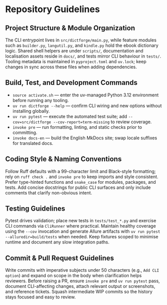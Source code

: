 # Repository Guidelines

## Project Structure & Module Organization
The CLI entrypoint lives in `src/dictforge/main.py`, while feature modules such as `builder.py`, `langutil.py`, and `kindle.py` hold the ebook dictionary logic. Shared shell helpers are under `scripts/`, documentation and localisation assets reside in `docs/`, and tests mirror CLI behaviour in `tests/`. Tooling metadata is maintained in `pyproject.toml` and `uv.lock`; keep changes in sync across these files when adding dependencies.

## Build, Test, and Development Commands
- `source activate.sh` — enter the uv-managed Python 3.12 environment before running any tooling.
- `uv run dictforge --help` — confirm CLI wiring and new options without installing globally.
- `uv run pytest` — execute the automated test suite; add `--cov=src/dictforge --cov-report=term-missing` to review coverage.
- `invoke pre` — run formatting, linting, and static checks prior to committing.
- `invoke docs-en` — build the English MkDocs site; swap locale suffixes for translated docs.

## Coding Style & Naming Conventions
Follow Ruff defaults with a 99-character limit and Black-style formatting; rely on `ruff check .` and `invoke pre` to keep imports and style consistent. Prefer type-hinted functions and `snake_case` for modules, packages, and tests. Add concise docstrings for public CLI surfaces and only include comments that clarify non-obvious intent.

## Testing Guidelines
Pytest drives validation; place new tests in `tests/test_*.py` and exercise CLI commands via `CliRunner` where practical. Maintain healthy coverage using the `--cov` invocation and generate Allure artifacts with `uv run pytest --alluredir=build/tests` when needed. Keep fixtures scoped to minimise runtime and document any slow integration paths.

## Commit & Pull Request Guidelines
Write commits with imperative subjects under 50 characters (e.g., `Add CLI option`) and expand on scope in the body when clarification helps reviewers. Before raising a PR, ensure `invoke pre` and `uv run pytest` pass, document CLI-affecting changes, attach relevant output or screenshots, and reference tickets. Squash intermediate WIP commits so the history stays focused and easy to review.

